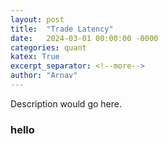 ```yaml
---
layout: post
title:  "Trade Latency"
date:   2024-03-01 00:00:00 -0000
categories: quant
katex: True
excerpt_separator: <!--more-->
author: "Arnav" 
---
```

Description would go here.
<!--more-->

### hello